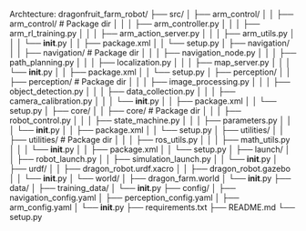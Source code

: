 Archtecture:
dragonfruit_farm_robot/
├── src/
│   ├── arm_control/
│   │   ├── arm_control/  # Package dir
│   │   │   ├── arm_controller.py
│   │   │   ├── arm_rl_training.py
│   │   │   ├── arm_action_server.py
│   │   │   ├── arm_utils.py
│   │   │   └── __init__.py
│   │   ├── package.xml
│   │   └── setup.py
│   ├── navigation/
│   │   ├── navigation/ # Package dir
│   │   │   ├── navigation_node.py
│   │   │   ├── path_planning.py
│   │   │   ├── localization.py
│   │   │   ├── map_server.py
│   │   │   └── __init__.py
│   │   ├── package.xml
│   │   └── setup.py
│   ├── perception/
│   │   ├── perception/ # Package dir
│   │   │   ├── image_processing.py
│   │   │   ├── object_detection.py
│   │   │   ├── data_collection.py
│   │   │   ├── camera_calibration.py
│   │   │   └── __init__.py
│   │   ├── package.xml
│   │   └── setup.py
│   ├── core/
│   │   ├── core/ # Package dir
│   │   │   ├── robot_control.py
│   │   │   ├── state_machine.py
│   │   │   ├── parameters.py
│   │   │   └── __init__.py
│   │   ├── package.xml
│   │   └── setup.py
│   ├── utilities/
│   │   ├── utilities/ # Package dir
│   │   │   ├── ros_utils.py
│   │   │   ├── math_utils.py
│   │   │   └── __init__.py
│   │   ├── package.xml
│   │   └── setup.py
│   ├── launch/
│   │   ├── robot_launch.py
│   │   ├── simulation_launch.py
│   │   └── __init__.py
│   ├── urdf/
│   │   ├── dragon_robot.urdf.xacro
│   │   ├── dragon_robot.gazebo
│   │   └── __init__.py
│   └── world/
│       ├── dragon_farm.world
│       └── __init__.py
├── data/
│   ├── training_data/
│   └── __init__.py
├── config/
│   ├── navigation_config.yaml
│   ├── perception_config.yaml
│   ├── arm_config.yaml
│   └── __init__.py
├── requirements.txt
├── README.md
└── setup.py
